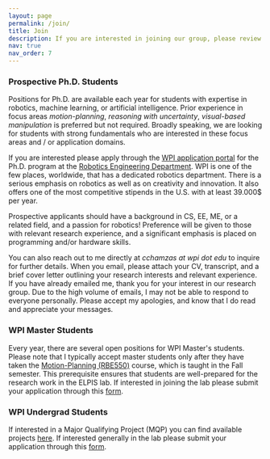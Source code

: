 ```yaml
---
layout: page
permalink: /join/
title: Join
description: If you are interested in joining our group, please review the information below.
nav: true
nav_order: 7
---
```


### Prospective Ph.D. Students ###

Positions for Ph.D. are available each year for students with expertise in robotics, machine learning, or artificial intelligence. Prior experience in focus areas *motion-planning*, *reasoning with uncertainty*, *visual-based manipulation* is preferred but not required. Broadly speaking, we are looking for students with strong fundamentals who are interested in these focus areas and / or application domains.

If you are  interested please apply through the [WPI application portal](https://www.wpi.edu/academics/study/robotics-engineering-phd) for the Ph.D. program at the [Robotics Engineering Department](https://www.wpi.edu/academics/departments/robotics-engineering). WPI is one of the few places, worldwide, that has a dedicated robotics department. There is a serious emphasis on robotics as well as on creativity and innovation. It also offers one of the most competitive stipends in the U.S. with at least 39.000$ per year. 

Prospective applicants should have a background in CS, EE, ME, or a related field, and a passion for robotics! Preference will be given to those with relevant research experience, and a significant emphasis is placed on programming and/or hardware skills.

You can also reach out to me directly at *cchamzas at wpi dot edu* to inquire for further details. When you email, please attach your CV, transcript, and a brief cover letter outlining your research interests and relevant experience. If you have already emailed me, thank you for your interest in our research group. Due to the high volume of emails, I may not be able to respond to everyone personally. Please accept my apologies, and know that I do read and appreciate your messages.

### WPI Master Students ###
Every year, there are several open positions for WPI Master's students. Please note that I typically accept master students only after they have taken the [Motion-Planning (RBE550)](https://www.wpi.edu/academics/calendar-courses/course-descriptions/3911/robotics-engineering#RBE-550) course, which is taught in the Fall semester. This prerequisite ensures that students are well-prepared for the research work in the ELPIS lab. If interested in joining the lab please submit your application through this [form](https://forms.gle/mBQE83X8jo4Ci3ux7). 

### WPI Undergrad Students ###
If interested in a Major Qualifying Project (MQP) you can find available projects [here](/mqp). If interested generally in the lab please submit your application through this [form](https://forms.gle/mBQE83X8jo4Ci3ux7).


